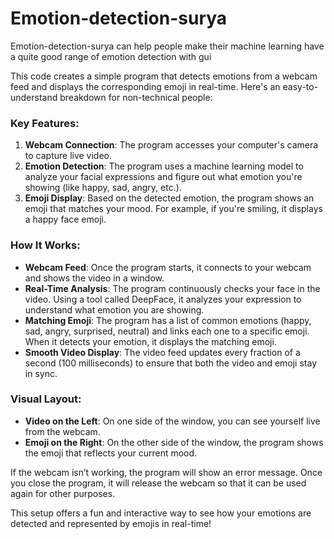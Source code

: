 # Emotion-detection-surya
Emotion-detection-surya can help people make their machine learning have a quite good range of emotion detection with gui 

This code creates a simple program that detects emotions from a webcam feed and displays the corresponding emoji in real-time. Here's an easy-to-understand breakdown for non-technical people:

### Key Features:
1. **Webcam Connection**: The program accesses your computer's camera to capture live video.
2. **Emotion Detection**: The program uses a machine learning model to analyze your facial expressions and figure out what emotion you're showing (like happy, sad, angry, etc.).
3. **Emoji Display**: Based on the detected emotion, the program shows an emoji that matches your mood. For example, if you're smiling, it displays a happy face emoji.

### How It Works:
- **Webcam Feed**: Once the program starts, it connects to your webcam and shows the video in a window.
- **Real-Time Analysis**: The program continuously checks your face in the video. Using a tool called DeepFace, it analyzes your expression to understand what emotion you are showing.
- **Matching Emoji**: The program has a list of common emotions (happy, sad, angry, surprised, neutral) and links each one to a specific emoji. When it detects your emotion, it displays the matching emoji.
- **Smooth Video Display**: The video feed updates every fraction of a second (100 milliseconds) to ensure that both the video and emoji stay in sync.

### Visual Layout:
- **Video on the Left**: On one side of the window, you can see yourself live from the webcam.
- **Emoji on the Right**: On the other side of the window, the program shows the emoji that reflects your current mood.

If the webcam isn’t working, the program will show an error message. Once you close the program, it will release the webcam so that it can be used again for other purposes.

This setup offers a fun and interactive way to see how your emotions are detected and represented by emojis in real-time!
